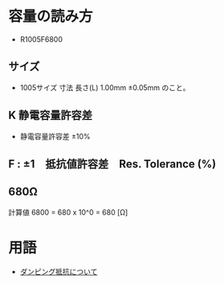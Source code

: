 # 容量の読み方
- R1005F6800
## サイズ
- 1005サイズ
寸法 長さ(L) 1.00mm ±0.05mm のこと。

## K 静電容量許容差
- 静電容量許容差 ±10%

## F : ±1　抵抗値許容差　Res. Tolerance (%)

## 680Ω
計算値 6800 = 680 x 10^0 = 680 [Ω]



# 用語
- [ダンピング抵抗について](http://www.edic-systems.co.jp/article/14249886.html#:~:text=%E3%83%80%E3%83%B3%E3%83%94%E3%83%B3%E3%82%B0%E6%8A%B5%E6%8A%97(damping%20)%E3%81%A8%E3%81%AF,%E5%8F%AF%E8%83%BD%E3%81%A8%E3%81%AA%E3%82%8B%E6%8A%B5%E6%8A%97%E3%81%A7%E3%81%99%E3%80%82)
